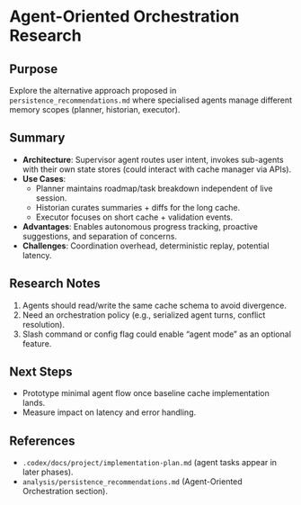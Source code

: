 # Agent-Oriented Orchestration Research

## Purpose
Explore the alternative approach proposed in `persistence_recommendations.md` where specialised agents manage different memory scopes (planner, historian, executor).

## Summary
- **Architecture**: Supervisor agent routes user intent, invokes sub-agents with their own state stores (could interact with cache manager via APIs).
- **Use Cases**:
  - Planner maintains roadmap/task breakdown independent of live session.
  - Historian curates summaries + diffs for the long cache.
  - Executor focuses on short cache + validation events.
- **Advantages**: Enables autonomous progress tracking, proactive suggestions, and separation of concerns.
- **Challenges**: Coordination overhead, deterministic replay, potential latency.

## Research Notes
1. Agents should read/write the same cache schema to avoid divergence.
2. Need an orchestration policy (e.g., serialized agent turns, conflict resolution).
3. Slash command or config flag could enable “agent mode” as an optional feature.

## Next Steps
- Prototype minimal agent flow once baseline cache implementation lands.
- Measure impact on latency and error handling.

## References
- `.codex/docs/project/implementation-plan.md` (agent tasks appear in later phases).
- `analysis/persistence_recommendations.md` (Agent-Oriented Orchestration section).
